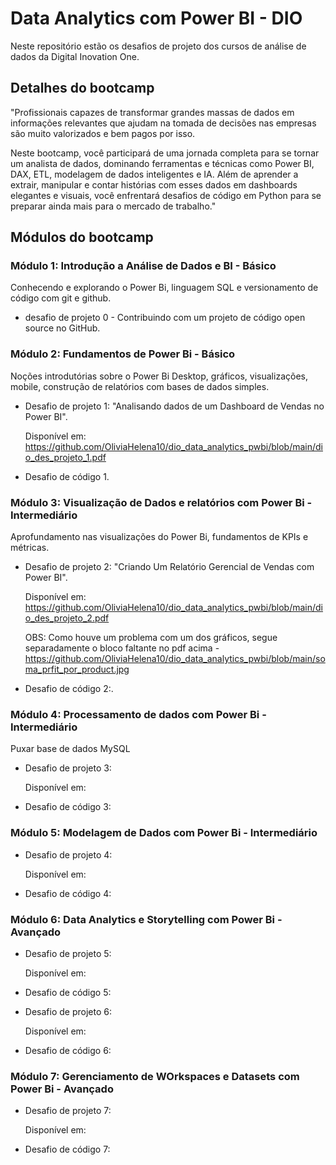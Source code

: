 # Data Analytics com Power BI - DIO

Neste repositório estão os desafios de projeto dos cursos de análise de dados da Digital Inovation One.  


## Detalhes do bootcamp
"Profissionais capazes de transformar grandes massas de dados em informações relevantes que ajudam na tomada de decisões nas empresas são muito valorizados e bem pagos por isso.

Neste bootcamp, você participará de uma jornada completa para se tornar um analista de dados, dominando ferramentas e técnicas como Power BI, DAX, ETL, modelagem de dados inteligentes e IA. Além de aprender a extrair, manipular e contar histórias com esses dados em dashboards elegantes e visuais, você enfrentará desafios de código em Python para se preparar ainda mais para o mercado de trabalho."

## Módulos do bootcamp

### Módulo 1: Introdução a Análise de Dados e BI - Básico

Conhecendo e explorando o Power Bi, linguagem SQL e versionamento de código com git e github.

- desafio de projeto 0 - Contribuindo com um projeto de código open source no GitHub.

### Módulo 2: Fundamentos de Power Bi - Básico

Noções introdutórias sobre o Power Bi Desktop, gráficos, visualizações, mobile, construção de relatórios com bases de dados simples.

- Desafio de projeto 1: "Analisando dados de um Dashboard de Vendas no Power BI".

  Disponível em: https://github.com/OliviaHelena10/dio_data_analytics_pwbi/blob/main/dio_des_projeto_1.pdf

- Desafio de código 1.

### Módulo 3: Visualização de Dados e relatórios com Power Bi - Intermediário
Aprofundamento nas visualizações do Power Bi, fundamentos de KPIs e métricas.

- Desafio de projeto 2: "Criando Um Relatório Gerencial de Vendas com Power BI".

  Disponível em: https://github.com/OliviaHelena10/dio_data_analytics_pwbi/blob/main/dio_des_projeto_2.pdf
  
  OBS: Como houve um problema com um dos gráficos, segue separadamente o bloco faltante no pdf acima -  https://github.com/OliviaHelena10/dio_data_analytics_pwbi/blob/main/soma_prfit_por_product.jpg

- Desafio de código 2:.

### Módulo 4: Processamento de dados com Power Bi - Intermediário
Puxar base de dados MySQL

- Desafio de projeto 3:

  Disponível em:

- Desafio de código 3:

### Módulo 5: Modelagem de Dados com Power Bi - Intermediário

- Desafio de projeto 4:

  Disponível em:

- Desafio de código 4:

### Módulo 6: Data Analytics e Storytelling com Power Bi - Avançado

- Desafio de projeto 5:

  Disponível em:

- Desafio de código 5:

- Desafio de projeto 6:

  Disponível em:

- Desafio de código 6:

### Módulo 7: Gerenciamento de WOrkspaces e Datasets com Power Bi - Avançado

- Desafio de projeto 7:

  Disponível em:

- Desafio de código 7:
